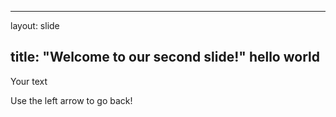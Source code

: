 ----
layout: slide

title: "Welcome to our second slide!"
hello world
----

Your text

Use the left arrow to go back!
